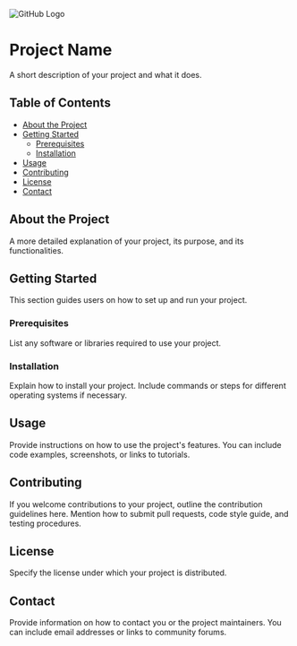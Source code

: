 ![GitHub Logo](https://mma.prnewswire.com/media/2150956/Revizto_Logo_1.jpg?p=facebook)
# Project Name

A short description of your project and what it does.

## Table of Contents

* [About the Project](#about-the-project)
* [Getting Started](#getting-started)
    * [Prerequisites](#prerequisites)
    * [Installation](#installation)
* [Usage](#usage)
* [Contributing](#contributing)
* [License](#license)
* [Contact](#contact)

## About the Project

A more detailed explanation of your project, its purpose, and its functionalities. 

## Getting Started

This section guides users on how to set up and run your project.

### Prerequisites

List any software or libraries required to use your project.

### Installation

Explain how to install your project. Include commands or steps for different operating systems if necessary.

## Usage

Provide instructions on how to use the project's features. You can include code examples, screenshots, or links to tutorials.

## Contributing

If you welcome contributions to your project, outline the contribution guidelines here. Mention how to submit pull requests, code style guide, and testing procedures.

## License

Specify the license under which your project is distributed.

## Contact

Provide information on how to contact you or the project maintainers. You can include email addresses or links to community forums.
